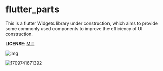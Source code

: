 # flutter_parts

This is a flutter Widgets library under construction, which aims to provide some commonly used components to improve the efficiency of UI construction.

**LICENSE**: [MIT](./LICENSE)

![img](https://github.com/jacklee1995/flutter_parts/blob/master/example/image/README/1709742048469.gif "1709742048469")

![1709741671392](https://github.com/jacklee1995/flutter_parts/blob/master/example/image/README/1709741671392.png "1709741671392")
